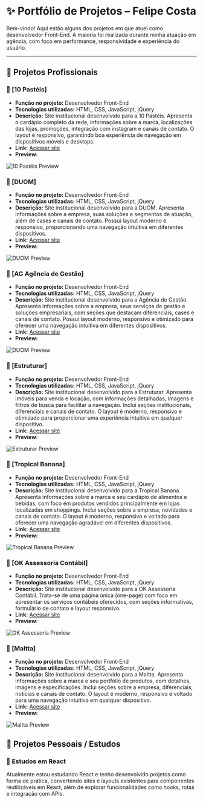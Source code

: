 # ✨ Portfólio de Projetos – Felipe Costa

Bem-vindo! Aqui estão alguns dos projetos em que atuei como desenvolvedor Front-End. A maioria foi realizada durante minha atuação em agência, com foco em performance, responsividade e experiência do usuário.

---

## 🧩 Projetos Profissionais

### 📌 [10 Pastéis]
- **Função no projeto:** Desenvolvedor Front-End
- **Tecnologias utilizadas:** HTML, CSS, JavaScript, jQuery
- **Descrição:** Site institucional desenvolvido para a 10 Pastéis. Apresenta o cardápio completo da rede, informações sobre a marca, localizações das lojas, promoções, integração com instagram e canais de contato. O layout é responsivo, garantindo boa experiência de navegação em dispositivos móveis e desktops.
- **Link:** [Acessar site](https://www.10pasteis.com.br)
- **Preview:**

![10 Pastéis Preview](https://raw.githubusercontent.com/felipecostta94/portfolio-projeto/main/10-pasteis.png)


### 📌 [DUOM]
- **Função no projeto:** Desenvolvedor Front-End
- **Tecnologias utilizadas:** HTML, CSS, JavaScript, jQuery
- **Descrição:** Site institucional desenvolvido para a DUOM. Apresenta informações sobre a empresa, suas soluções e segmentos de atuação, além de cases e canais de contato. Possui layout moderno e responsivo, proporcionando uma navegação intuitiva em diferentes dispositivos.
- **Link:** [Acessar site](https://www.duom.com.br)
- **Preview:**

![DUOM Preview](https://raw.githubusercontent.com/felipecostta94/portfolio-projeto/main/duom.png)


### 📌 [AG Agência de Gestão]
- **Função no projeto:** Desenvolvedor Front-End
- **Tecnologias utilizadas:** HTML, CSS, JavaScript, jQuery
- **Descrição:** Site institucional desenvolvido para a Agência de Gestão. Apresenta informações sobre a empresa, seus serviços de gestão e soluções empresariais, com seções que destacam diferenciais, cases e canais de contato. Possui layout moderno, responsivo e otimizado para oferecer uma navegação intuitiva em diferentes dispositivos.
- **Link:** [Acessar site](https://agenciadegestao.com.br/)
- **Preview:**

![DUOM Preview](https://raw.githubusercontent.com/felipecostta94/portfolio-projeto/main/ag.png)


### 📌 [Estruturar]
- **Função no projeto:** Desenvolvedor Front-End
- **Tecnologias utilizadas:** HTML, CSS, JavaScript, jQuery
- **Descrição:** Site institucional desenvolvido para a Estruturar. Apresenta imóveis para venda e locação, com informações detalhadas, imagens e filtros de busca para facilitar a navegação. Inclui seções institucionais, diferenciais e canais de contato. O layout é moderno, responsivo e otimizado para proporcionar uma experiência intuitiva em qualquer dispositivo.
- **Link:** [Acessar site](https://www.estruturar.com.br)
- **Preview:**

![Estruturar Preview](https://raw.githubusercontent.com/felipecostta94/portfolio-projeto/main/estruturar.png)


### 📌 [Tropical Banana]
- **Função no projeto:** Desenvolvedor Front-End
- **Tecnologias utilizadas:** HTML, CSS, JavaScript, jQuery
- **Descrição:** Site institucional desenvolvido para a Tropical Banana. Apresenta informações sobre a marca e seu cardápio de alimentos e bebidas, com foco em produtos vendidos principalmente em lojas localizadas em shoppings. Inclui seções sobre a empresa, novidades e canais de contato. O layout é moderno, responsivo e voltado para oferecer uma navegação agradável em diferentes dispositivos.
- **Link:** [Acessar site](https://tropicalbanana.com.br)
- **Preview:**

![Tropical Banana Preview](https://raw.githubusercontent.com/felipecostta94/portfolio-projeto/main/tropical.png)


### 📌 [OK Assessoria Contábil]
- **Função no projeto:** Desenvolvedor Front-End
- **Tecnologias utilizadas:** HTML, CSS, JavaScript, jQuery
- **Descrição:** Site institucional desenvolvido para a OK Assessoria Contábil. Trata-se de uma página única (one-page) com foco em apresentar os serviços contábeis oferecidos, com seções informativas, formulário de contato e layout responsivo.
- **Link:** [Acessar site](https://www.okassessoriacontabil.com.br)
- **Preview:**

![OK Assessoria Preview](https://raw.githubusercontent.com/felipecostta94/portfolio-projeto/main/ok-assesoria.png)


### 📌 [Maltta]
- **Função no projeto:** Desenvolvedor Front-End
- **Tecnologias utilizadas:** HTML, CSS, JavaScript, jQuery
- **Descrição:** Site institucional desenvolvido para a Maltta. Apresenta informações sobre a marca e seu portfólio de produtos, com detalhes, imagens e especificações. Inclui seções sobre a empresa, diferenciais, notícias e canais de contato. O layout é moderno, responsivo e voltado para uma navegação intuitiva em qualquer dispositivo.
- **Link:** [Acessar site](https://www.maltta.com.br)
- **Preview:**

![Maltta Preview](https://raw.githubusercontent.com/felipecostta94/portfolio-projeto/main/maltta.png)


## 🧪 Projetos Pessoais / Estudos

### 📌 Estudos em React
Atualmente estou estudando React e tenho desenvolvido projetos como forma de prática, convertendo sites e layouts existentes para componentes reutilizáveis em React, além de explorar funcionalidades como hooks, rotas e integração com APIs.

